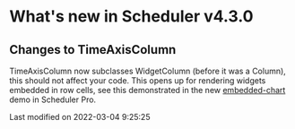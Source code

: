 # What's new in Scheduler v4.3.0

## Changes to TimeAxisColumn

TimeAxisColumn now subclasses WidgetColumn (before it was a Column), this should not affect your code. This opens up
for rendering widgets embedded in row cells, see this demonstrated in the new
[embedded-chart](https://bryntum.com/examples/scheduler-pro/embedded-chart/) demo in Scheduler Pro.


<p class="last-modified">Last modified on 2022-03-04 9:25:25</p>
